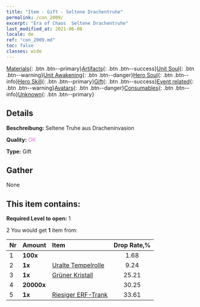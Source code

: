 ```yaml
---
title: "Item - Gift - Seltene Drachentruhe"
permalink: /con_2009/
excerpt: "Era of Chaos  Seltene Drachentruhe"
last_modified_at: 2021-06-08
locale: de
ref: "con_2009.md"
toc: false
classes: wide
---
```

 [Materials](/ItemsDE/){: .btn .btn--primary}[Artifacts](/ItemsDE/Artifacts/){: .btn .btn--success}[Unit Soul](/ItemsDE/UnitSoul/){: .btn .btn--warning}[Unit Awakening](/ItemsDE/UnitAwakening/){: .btn .btn--danger}[Hero Soul](/ItemsDE/HeroSoul/){: .btn .btn--info}[Hero Skill](/ItemsDE/HeroSkill/){: .btn .btn--primary}[Gift](/ItemsDE/Gift/){: .btn .btn--success}[Event related](/ItemsDE/Events/){: .btn .btn--warning}[Avatars](/ItemsDE/Avatars/){: .btn .btn--danger}[Consumables](/ItemsDE/Consumables/){: .btn .btn--info}[Unknown](/ItemsDE/Unknown/){: .btn .btn--primary}

## Details
 **Beschreibung:** Seltene Truhe aus Dracheninvasion

 **Quality:** <span style="color: #DA70D6">OK</span>

 **Type:** Gift

## Gather

  None

## This item contains:

 **Required Level to open:** 1

 2 You would get **1** item  from:

  | Nr | Amount |     Item    | Drop Rate,% |
  |:---|:-------|:------------|:---------:|
  | 1 |  **100x** | <i class="fas fa-gem"/> | 1.68 | 
  | 2 |  **1x** | [Uralte Tempelrolle](/ItemsDE/con_697/) | 9.24 | 
  | 3 |  **1x** | [Grüner Kristall](/ItemsDE/con_711/) | 25.21 | 
  | 4 |  **20000x** | <i class="fas fa-coins"/> | 30.25 | 
  | 5 |  **1x** | [Riesiger ERF-Trank](/ItemsDE/con_703/) | 33.61 | 
